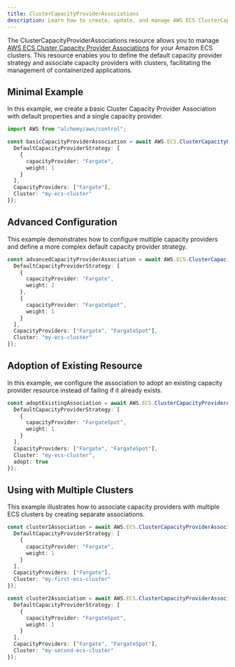 ```yaml
---
title: ClusterCapacityProviderAssociations
description: Learn how to create, update, and manage AWS ECS ClusterCapacityProviderAssociations using Alchemy Cloud Control.
---
```


The ClusterCapacityProviderAssociations resource allows you to manage [AWS ECS Cluster Capacity Provider Associations](https://docs.aws.amazon.com/ecs/latest/userguide/) for your Amazon ECS clusters. This resource enables you to define the default capacity provider strategy and associate capacity providers with clusters, facilitating the management of containerized applications.

## Minimal Example

In this example, we create a basic Cluster Capacity Provider Association with default properties and a single capacity provider.

```ts
import AWS from "alchemy/aws/control";

const basicCapacityProviderAssociation = await AWS.ECS.ClusterCapacityProviderAssociations("basic-association", {
  DefaultCapacityProviderStrategy: [
    {
      capacityProvider: "Fargate",
      weight: 1
    }
  ],
  CapacityProviders: ["Fargate"],
  Cluster: "my-ecs-cluster"
});
```

## Advanced Configuration

This example demonstrates how to configure multiple capacity providers and define a more complex default capacity provider strategy.

```ts
const advancedCapacityProviderAssociation = await AWS.ECS.ClusterCapacityProviderAssociations("advanced-association", {
  DefaultCapacityProviderStrategy: [
    {
      capacityProvider: "Fargate",
      weight: 2
    },
    {
      capacityProvider: "FargateSpot",
      weight: 1
    }
  ],
  CapacityProviders: ["Fargate", "FargateSpot"],
  Cluster: "my-ecs-cluster"
});
```

## Adoption of Existing Resource

In this example, we configure the association to adopt an existing capacity provider resource instead of failing if it already exists.

```ts
const adoptExistingAssociation = await AWS.ECS.ClusterCapacityProviderAssociations("adopt-existing-association", {
  DefaultCapacityProviderStrategy: [
    {
      capacityProvider: "FargateSpot",
      weight: 1
    }
  ],
  CapacityProviders: ["Fargate", "FargateSpot"],
  Cluster: "my-ecs-cluster",
  adopt: true
});
```

## Using with Multiple Clusters

This example illustrates how to associate capacity providers with multiple ECS clusters by creating separate associations.

```ts
const cluster1Association = await AWS.ECS.ClusterCapacityProviderAssociations("cluster1-association", {
  DefaultCapacityProviderStrategy: [
    {
      capacityProvider: "Fargate",
      weight: 1
    }
  ],
  CapacityProviders: ["Fargate"],
  Cluster: "my-first-ecs-cluster"
});

const cluster2Association = await AWS.ECS.ClusterCapacityProviderAssociations("cluster2-association", {
  DefaultCapacityProviderStrategy: [
    {
      capacityProvider: "FargateSpot",
      weight: 1
    }
  ],
  CapacityProviders: ["Fargate", "FargateSpot"],
  Cluster: "my-second-ecs-cluster"
});
```